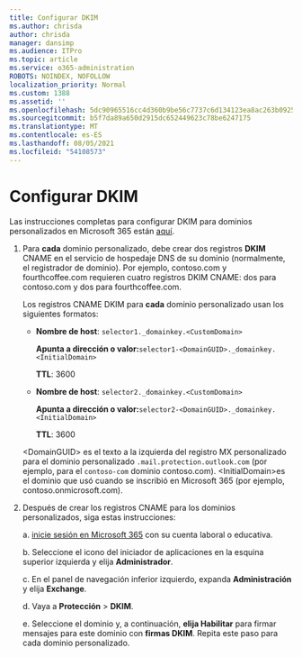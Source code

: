 ```yaml
---
title: Configurar DKIM
ms.author: chrisda
author: chrisda
manager: dansimp
ms.audience: ITPro
ms.topic: article
ms.service: o365-administration
ROBOTS: NOINDEX, NOFOLLOW
localization_priority: Normal
ms.custom: 1388
ms.assetid: ''
ms.openlocfilehash: 5dc90965516cc4d360b9be56c7737c6d134123ea8ac263b092559dd1416faff4
ms.sourcegitcommit: b5f7da89a650d2915dc652449623c78be6247175
ms.translationtype: MT
ms.contentlocale: es-ES
ms.lasthandoff: 08/05/2021
ms.locfileid: "54108573"
---
```

# <a name="setup-dkim"></a>Configurar DKIM

Las instrucciones completas para configurar DKIM para dominios personalizados en Microsoft 365 están [aquí](https://docs.microsoft.com/microsoft-365/security/office-365-security/use-dkim-to-validate-outbound-email#steps-you-need-to-do-to-manually-set-up-dkim).

1. Para **cada** dominio personalizado, debe crear dos registros **DKIM** CNAME en el servicio de hospedaje DNS de su dominio (normalmente, el registrador de dominio). Por ejemplo, contoso.com y fourthcoffee.com requieren cuatro registros DKIM CNAME: dos para contoso.com y dos para fourthcoffee.com.

   Los registros CNAME DKIM para **cada** dominio personalizado usan los siguientes formatos:

   - **Nombre de host**: `selector1._domainkey.<CustomDomain>`

     **Apunta a dirección o valor:**`selector1-<DomainGUID>._domainkey.<InitialDomain>`

     **TTL**: 3600

   - **Nombre de host**: `selector2._domainkey.<CustomDomain>`

     **Apunta a dirección o valor:**`selector2-<DomainGUID>._domainkey.<InitialDomain>`

     **TTL**: 3600

   \<DomainGUID\> es el texto a la izquierda del registro MX personalizado para el dominio personalizado `.mail.protection.outlook.com` (por ejemplo, para el `contoso-com` dominio contoso.com). \<InitialDomain\>es el dominio que usó cuando se inscribió en Microsoft 365 (por ejemplo, contoso.onmicrosoft.com).

2. Después de crear los registros CNAME para los dominios personalizados, siga estas instrucciones:

   a. [inicie sesión en Microsoft 365](https://support.office.microsoft.com/article/e9eb7d51-5430-4929-91ab-6157c5a050b4) con su cuenta laboral o educativa.

   b. Seleccione el icono del iniciador de aplicaciones en la esquina superior izquierda y elija **Administrador**.

   c. En el panel de navegación inferior izquierdo, expanda **Administración** y elija **Exchange**.

   d. Vaya a **Protección**  >  **DKIM**.

   e. Seleccione el dominio y, a continuación, **elija Habilitar** para firmar mensajes para este dominio con **firmas DKIM**. Repita este paso para cada dominio personalizado.
